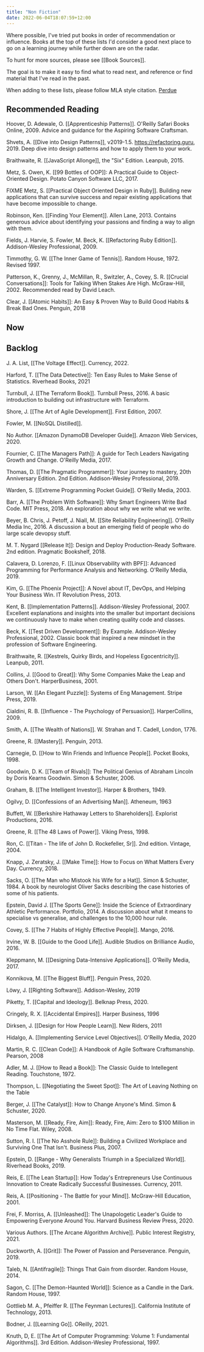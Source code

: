 ```yaml
---
title: "Non Fiction"
date: 2022-06-04T18:07:59+12:00
---
```


Where possible, I've tried put books in order of recommendation or influence. Books at the top of these lists I'd consider a good next place to go on a learning journey while further down are on the radar.

To hunt for more sources, please see [[Book Sources]].

The goal is to make it easy to find what to read next, and reference or find material that I've read in the past.

When adding to these lists, please follow MLA style citation.
[Perdue](https://owl.purdue.edu/owl/research_and_citation/mla_style/mla_formatting_and_style_guide/mla_formatting_and_style_guide.html)

## Recommended Reading

Hoover, D. Adewale, O. [[Apprenticeship Patterns]]. O'Reilly Safari Books Online, 2009. Advice and guidance for the Aspiring Software Craftsman.

Shvets, A. [[Dive into Design Patterns]], v2019-1.5. https://refactoring.guru, 2019. Deep dive into design patterns and how to apply them to your work.

Braithwaite, R. [[JavaScript Allonge]], the "Six" Edition. Leanpub, 2015.

Metz, S. Owen, K. [[99 Bottles of OOP]]: A Practical Guide to Object-Oriented Design. Potato Canyon Software LLC, 2017.

FIXME Metz, S. [[Practical Object Oriented Design in Ruby]]. Building new applications that can survive success and repair existing applications that have become impossible to change.

Robinson, Ken. [[Finding Your Element]]. Allen Lane, 2013. Contains generous advice about identifying your passions and finding a way to align with them.

Fields, J. Harvie, S. Fowler, M. Beck, K. [[Refactoring Ruby Edition]]. Addison-Wesley Professional, 2009.

Timmothy, G. W. [[The Inner Game of Tennis]]. Random House, 1972. Revised 1997.

Patterson, K., Grenny, J., McMillan, R., Switzler, A., Covey, S. R. [[Crucial Conversations]]: Tools for Talking When Stakes Are High. McGraw-Hill, 2002. Recommended read by David Leach.

Clear, J. [[Atomic Habits]]: An Easy & Proven Way to Build Good Habits & Break Bad Ones. Penguin, 2018

## Now

## Backlog

J. A. List, [[The Voltage Effect]]. Currency, 2022.

Harford, T. [[The Data Detective]]: Ten Easy Rules to Make Sense of Statistics. Riverhead Books, 2021

Turnbull, J. [[The Terraform Book]]. Turnbull Press, 2016. A basic introduction to building out infrastructure with Terraform.

Shore, J. [[The Art of Agile Development]]. First Edition, 2007.

Fowler, M. [[NoSQL Distilled]].

No Author. [[Amazon DynamoDB Developer Guide]]. Amazon Web Services, 2020.

Fournier, C. [[The Managers Path]]: A guide for Tech Leaders Navigating Growth and Change. O'Reilly Media, 2017.

Thomas, D. [[The Pragmatic Programmer]]: Your journey to mastery, 20th Anniversary Edition. 2nd Edition. Addison-Wesley Professional, 2019.

Warden, S. [[Extreme Programming Pocket Guide]]. O'Reilly Media, 2003.

Barr, A. [[The Problem With Software]]: Why Smart Engineers Write Bad Code. MIT Press, 2018. An exploration about why we write what we write.

Beyer, B. Chris, J. Petoff, J. Niall, M. [[Site Reliability Engineering]]. O'Reilly Media Inc, 2016. A discussion a bout an emerging field of people who do large scale devopsy stuff.

M. T. Nygard [[Release It]]: Design and Deploy Production-Ready Software. 2nd edition. Pragmatic Bookshelf, 2018.

Calavera, D. Lorenzo, F. [[Linux Observability with BPF]]: Advanced Programming for Performance Analysis and Networking. O'Reilly Media, 2019.

Kim, G. [[The Phoenix Project]]: A Novel about IT, DevOps, and Helping Your Business Win. IT Revolution Press, 2013.

Kent, B. [[Implementation Patterns]]. Addison-Wesley Professional, 2007. Excellent explanations and insights into the smaller but important decisions we continuously have to make when creating quality code and classes.

Beck, K. [[Test Driven Development]]: By Example. Addison-Wesley Professional, 2002. Classic book that inspired a new mindset in the profession of Software Engineering.

Braithwaite, R. [[Kestrels, Quirky Birds, and Hopeless Egocentricity]]. Leanpub, 2011.

Collins, J. [[Good to Great]]: Why Some Companies Make the Leap and Others Don't. HarperBusiness, 2001.

Larson, W. [[An Elegant Puzzle]]: Systems of Eng Management. Stripe Press, 2019.

Cialdini, R. B. [[Influence - The Psychology of Persuasion]]. HarperCollins, 2009.

Smith, A. [[The Wealth of Nations]]. W. Strahan and T. Cadell, London, 1776.

Greene, R. [[Mastery]]. Penguin, 2013.

Carnegie, D. [[How to Win Friends and Influence People]]. Pocket Books, 1998.

Goodwin, D. K. [[Team of Rivals]]: The Political Genius of Abraham Lincoln by Doris Kearns Goodwin. Simon & Schuster, 2006.

Graham, B. [[The Intelligent Investor]]. Harper & Brothers, 1949.

Ogilvy, D. [[Confessions of an Advertising Man]]. Atheneum, 1963

Buffett, W. [[Berkshire Hathaway Letters to Shareholders]]. Explorist Productions, 2016.

Greene, R. [[The 48 Laws of Power]]. Viking Press, 1998.

Ron, C. [[Titan - The life of John D. Rockefeller, Sr]]. 2nd edition. Vintage, 2004.

Knapp, J. Zeratsky, J. [[Make Time]]: How to Focus on What Matters Every Day. Currency, 2018.

Sacks, O. [[The Man who Mistook his Wife for a Hat]]. Simon & Schuster, 1984. A book by neurologist Oliver Sacks describing the case histories of some of his patients.

Epstein, David J. [[The Sports Gene]]: Inside the Science of Extraordinary Athletic Performance. Portfolio, 2014. A discussion about what it means to specialise vs generalise, and challenges to the 10,000 hour rule.

Covey, S. [[The 7 Habits of Highly Effective People]]. Mango, 2016.

Irvine, W. B. [[Guide to the Good Life]]. Audible Studios on Brilliance Audio, 2016.

Kleppmann, M. [[Designing Data-Intensive Applications]]. O'Reilly Media, 2017.

Konnikova, M. [[The Biggest Bluff]]. Penguin Press, 2020.

Löwy, J. [[Righting Software]]. Addison-Wesley, 2019

Piketty, T. [[Capital and Ideology]]. Belknap Press, 2020.

Cringely, R. X. [[Accidental Empires]]. Harper Business, 1996

Dirksen, J. [[Design for How People Learn]]. New Riders, 2011

Hidalgo, A. [[Implementing Service Level Objectives]]. O'Reilly Media, 2020

Martin, R. C. [[Clean Code]]: A Handbook of Agile Software Craftsmanship. Pearson, 2008

Adler, M. J. [[How to Read a Book]]: The Classic Guide to Intellegent Reading. Touchstone, 1972.

Thompson, L. [[Negotiating the Sweet Spot]]: The Art of Leaving Nothing on the Table

Berger, J. [[The Catalyst]]: How to Change Anyone's Mind. Simon & Schuster, 2020.

Masterson, M. [[Ready, Fire, Aim]]: Ready, Fire, Aim: Zero to $100 Million in No Time Flat. Wiley, 2008.

Sutton, R. I. [[The No Asshole Rule]]: Building a Civilized Workplace and Surviving One That Isn't. Business Plus, 2007.

Epstein, D. [[Range - Why Generalists Triumph in a Specialized World]]. Riverhead Books, 2019.

Reis, E. [[The Lean Startup]]: How Today's Entrepreneurs Use Continuous Innovation to Create Radically Successful Businesses. Currency, 2011.

Reis, A. [[Positioning - The Battle for your Mind]]. McGraw-Hill Education, 2001.

Frei, F. Morriss, A. [[Unleashed]]: The Unapologetic Leader's Guide to Empowering Everyone Around You. Harvard Business Review Press, 2020.

Various Authors. [[The Arcane Algorithm Archive]]. Public Interest Registry, 2021.

Duckworth, A. [[Grit]]: The Power of Passion and Perseverance. Penguin, 2019.

Taleb, N. [[Antifragile]]: Things That Gain from disorder.  Random House, 2014.

Sagon, C. [[The Demon-Haunted World]]: Science as a Candle in the Dark. Random House, 1997.

Gottlieb M. A., Pfeiffer R. [[The Feynman Lectures]]. California Institute of Technology, 2013.

Bodner, J. [[Learning Go]]. OReilly, 2021.

Knuth, D, E. [[The Art of Computer Programming: Volume 1: Fundamental Algorithms]]. 3rd Edition. Addison-Wesley Professional, 1997.
